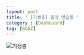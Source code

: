 ```yaml
---
layout: post
title: ' [기생충] 음악 연습용 '
category : [Dashboard]
tag: [BOAZ]
---
```


![기생충](https://drive.google.com/uc?id=1feBQSY6f7YLU3yhifzUf5jIGi-0pXuOa)


